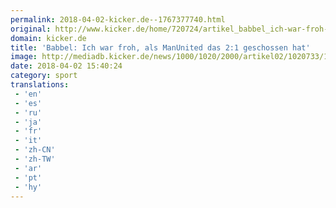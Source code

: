 ```yaml
---
permalink: 2018-04-02-kicker.de--1767377740.html
original: http://www.kicker.de/home/720724/artikel_babbel_ich-war-froh-als-manunited-das-2_1-geschossen-hat.html#omrss
domain: kicker.de
title: 'Babbel: Ich war froh, als ManUnited das 2:1 geschossen hat'
image: http://mediadb.kicker.de/news/1000/1020/2000/artikel02/1020733/180313_babbel_sam9-1522682170_zoom11_crop_560x280_560x280+0+42.jpg
date: 2018-04-02 15:40:24
category: sport
translations: 
 - 'en'
 - 'es'
 - 'ru'
 - 'ja'
 - 'fr'
 - 'it'
 - 'zh-CN'
 - 'zh-TW'
 - 'ar'
 - 'pt'
 - 'hy'
---
```


